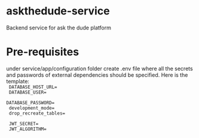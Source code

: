 # askthedude-service
Backend service for ask the dude platform

# Pre-requisites
under service/app/configuration folder create .env file where all the
secrets and passwords of external dependencies should be specified.
Here is the template:
<code>
<br>
DATABASE_HOST_URL= <br>
DATABASE_USER= <br>
DATABASE_PASSWORD= <br>
development_mode= <br>
drop_recreate_tables= <br>
JWT_SECRET= <br>
JWT_ALGORITHM= <br>
</code>